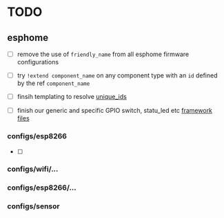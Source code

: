 
# TODO

## esphome

- [ ] remove the use of `friendly_name` from all esphome firmware configurations
- [ ] try `!extend component_name` on any component type with an `id` defined by the ref `component_name`
- [ ] finsih templating to resolve [unique_ids](https://community.home-assistant.io/t/unique-entity-id-for-duplicate-sensors/524761)

- [ ] finish our generic and specific GPIO switch, statu_led etc [framework files][10]

[10]: https://esphome.io/components/sprinkler.html#an-important-note-about-gpio-switches-and-control
[11]: https://esphome.io/components/switch/gpio

### configs/esp8266

- [ ] 

### configs/wifi/...

### configs/esp8266/...

### configs/sensor

